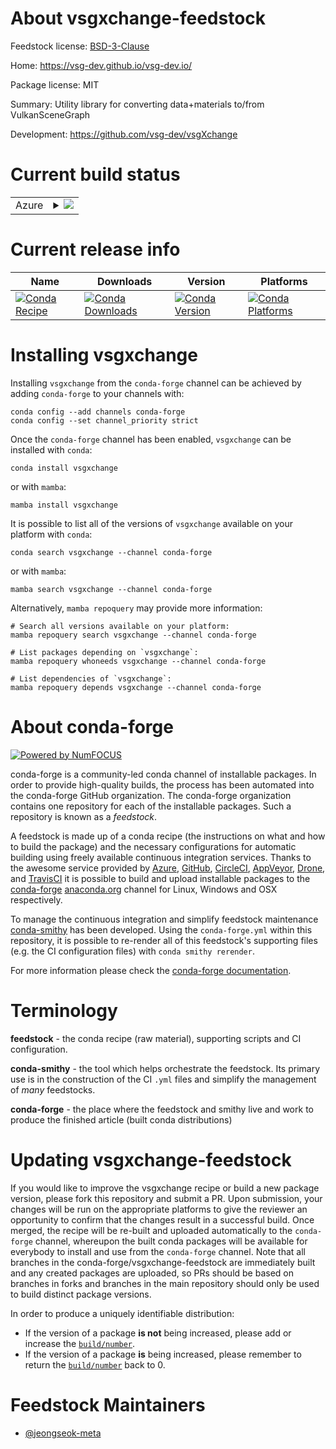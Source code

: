 About vsgxchange-feedstock
==========================

Feedstock license: [BSD-3-Clause](https://github.com/conda-forge/vsgxchange-feedstock/blob/main/LICENSE.txt)

Home: https://vsg-dev.github.io/vsg-dev.io/

Package license: MIT

Summary: Utility library for converting data+materials to/from VulkanSceneGraph

Development: https://github.com/vsg-dev/vsgXchange

Current build status
====================


<table>
    
  <tr>
    <td>Azure</td>
    <td>
      <details>
        <summary>
          <a href="https://dev.azure.com/conda-forge/feedstock-builds/_build/latest?definitionId=24676&branchName=main">
            <img src="https://dev.azure.com/conda-forge/feedstock-builds/_apis/build/status/vsgxchange-feedstock?branchName=main">
          </a>
        </summary>
        <table>
          <thead><tr><th>Variant</th><th>Status</th></tr></thead>
          <tbody><tr>
              <td>linux_64</td>
              <td>
                <a href="https://dev.azure.com/conda-forge/feedstock-builds/_build/latest?definitionId=24676&branchName=main">
                  <img src="https://dev.azure.com/conda-forge/feedstock-builds/_apis/build/status/vsgxchange-feedstock?branchName=main&jobName=linux&configuration=linux%20linux_64_" alt="variant">
                </a>
              </td>
            </tr><tr>
              <td>osx_64</td>
              <td>
                <a href="https://dev.azure.com/conda-forge/feedstock-builds/_build/latest?definitionId=24676&branchName=main">
                  <img src="https://dev.azure.com/conda-forge/feedstock-builds/_apis/build/status/vsgxchange-feedstock?branchName=main&jobName=osx&configuration=osx%20osx_64_" alt="variant">
                </a>
              </td>
            </tr><tr>
              <td>osx_arm64</td>
              <td>
                <a href="https://dev.azure.com/conda-forge/feedstock-builds/_build/latest?definitionId=24676&branchName=main">
                  <img src="https://dev.azure.com/conda-forge/feedstock-builds/_apis/build/status/vsgxchange-feedstock?branchName=main&jobName=osx&configuration=osx%20osx_arm64_" alt="variant">
                </a>
              </td>
            </tr><tr>
              <td>win_64</td>
              <td>
                <a href="https://dev.azure.com/conda-forge/feedstock-builds/_build/latest?definitionId=24676&branchName=main">
                  <img src="https://dev.azure.com/conda-forge/feedstock-builds/_apis/build/status/vsgxchange-feedstock?branchName=main&jobName=win&configuration=win%20win_64_" alt="variant">
                </a>
              </td>
            </tr>
          </tbody>
        </table>
      </details>
    </td>
  </tr>
</table>

Current release info
====================

| Name | Downloads | Version | Platforms |
| --- | --- | --- | --- |
| [![Conda Recipe](https://img.shields.io/badge/recipe-vsgxchange-green.svg)](https://anaconda.org/conda-forge/vsgxchange) | [![Conda Downloads](https://img.shields.io/conda/dn/conda-forge/vsgxchange.svg)](https://anaconda.org/conda-forge/vsgxchange) | [![Conda Version](https://img.shields.io/conda/vn/conda-forge/vsgxchange.svg)](https://anaconda.org/conda-forge/vsgxchange) | [![Conda Platforms](https://img.shields.io/conda/pn/conda-forge/vsgxchange.svg)](https://anaconda.org/conda-forge/vsgxchange) |

Installing vsgxchange
=====================

Installing `vsgxchange` from the `conda-forge` channel can be achieved by adding `conda-forge` to your channels with:

```
conda config --add channels conda-forge
conda config --set channel_priority strict
```

Once the `conda-forge` channel has been enabled, `vsgxchange` can be installed with `conda`:

```
conda install vsgxchange
```

or with `mamba`:

```
mamba install vsgxchange
```

It is possible to list all of the versions of `vsgxchange` available on your platform with `conda`:

```
conda search vsgxchange --channel conda-forge
```

or with `mamba`:

```
mamba search vsgxchange --channel conda-forge
```

Alternatively, `mamba repoquery` may provide more information:

```
# Search all versions available on your platform:
mamba repoquery search vsgxchange --channel conda-forge

# List packages depending on `vsgxchange`:
mamba repoquery whoneeds vsgxchange --channel conda-forge

# List dependencies of `vsgxchange`:
mamba repoquery depends vsgxchange --channel conda-forge
```


About conda-forge
=================

[![Powered by
NumFOCUS](https://img.shields.io/badge/powered%20by-NumFOCUS-orange.svg?style=flat&colorA=E1523D&colorB=007D8A)](https://numfocus.org)

conda-forge is a community-led conda channel of installable packages.
In order to provide high-quality builds, the process has been automated into the
conda-forge GitHub organization. The conda-forge organization contains one repository
for each of the installable packages. Such a repository is known as a *feedstock*.

A feedstock is made up of a conda recipe (the instructions on what and how to build
the package) and the necessary configurations for automatic building using freely
available continuous integration services. Thanks to the awesome service provided by
[Azure](https://azure.microsoft.com/en-us/services/devops/), [GitHub](https://github.com/),
[CircleCI](https://circleci.com/), [AppVeyor](https://www.appveyor.com/),
[Drone](https://cloud.drone.io/welcome), and [TravisCI](https://travis-ci.com/)
it is possible to build and upload installable packages to the
[conda-forge](https://anaconda.org/conda-forge) [anaconda.org](https://anaconda.org/)
channel for Linux, Windows and OSX respectively.

To manage the continuous integration and simplify feedstock maintenance
[conda-smithy](https://github.com/conda-forge/conda-smithy) has been developed.
Using the ``conda-forge.yml`` within this repository, it is possible to re-render all of
this feedstock's supporting files (e.g. the CI configuration files) with ``conda smithy rerender``.

For more information please check the [conda-forge documentation](https://conda-forge.org/docs/).

Terminology
===========

**feedstock** - the conda recipe (raw material), supporting scripts and CI configuration.

**conda-smithy** - the tool which helps orchestrate the feedstock.
                   Its primary use is in the construction of the CI ``.yml`` files
                   and simplify the management of *many* feedstocks.

**conda-forge** - the place where the feedstock and smithy live and work to
                  produce the finished article (built conda distributions)


Updating vsgxchange-feedstock
=============================

If you would like to improve the vsgxchange recipe or build a new
package version, please fork this repository and submit a PR. Upon submission,
your changes will be run on the appropriate platforms to give the reviewer an
opportunity to confirm that the changes result in a successful build. Once
merged, the recipe will be re-built and uploaded automatically to the
`conda-forge` channel, whereupon the built conda packages will be available for
everybody to install and use from the `conda-forge` channel.
Note that all branches in the conda-forge/vsgxchange-feedstock are
immediately built and any created packages are uploaded, so PRs should be based
on branches in forks and branches in the main repository should only be used to
build distinct package versions.

In order to produce a uniquely identifiable distribution:
 * If the version of a package **is not** being increased, please add or increase
   the [``build/number``](https://docs.conda.io/projects/conda-build/en/latest/resources/define-metadata.html#build-number-and-string).
 * If the version of a package **is** being increased, please remember to return
   the [``build/number``](https://docs.conda.io/projects/conda-build/en/latest/resources/define-metadata.html#build-number-and-string)
   back to 0.

Feedstock Maintainers
=====================

* [@jeongseok-meta](https://github.com/jeongseok-meta/)

